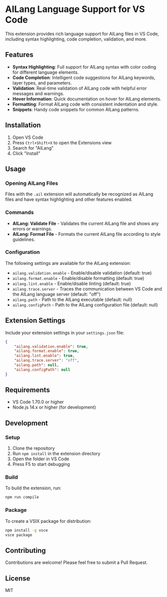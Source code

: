 # AILang Language Support for VS Code

This extension provides rich language support for AILang files in VS Code, including syntax highlighting, code completion, validation, and more.

## Features

- **Syntax Highlighting**: Full support for AILang syntax with color coding for different language elements.
- **Code Completion**: Intelligent code suggestions for AILang keywords, layer types, and parameters.
- **Validation**: Real-time validation of AILang code with helpful error messages and warnings.
- **Hover Information**: Quick documentation on hover for AILang elements.
- **Formatting**: Format AILang code with consistent indentation and style.
- **Snippets**: Handy code snippets for common AILang patterns.

## Installation

1. Open VS Code
2. Press `Ctrl+Shift+X` to open the Extensions view
3. Search for "AILang"
4. Click "Install"

## Usage

### Opening AILang Files

Files with the `.ail` extension will automatically be recognized as AILang files and have syntax highlighting and other features enabled.

### Commands

- **AILang: Validate File** - Validates the current AILang file and shows any errors or warnings.
- **AILang: Format File** - Formats the current AILang file according to style guidelines.

### Configuration

The following settings are available for the AILang extension:

- `ailang.validation.enable` - Enable/disable validation (default: true)
- `ailang.format.enable` - Enable/disable formatting (default: true)
- `ailang.lint.enable` - Enable/disable linting (default: true)
- `ailang.trace.server` - Traces the communication between VS Code and the AILang language server (default: "off")
- `ailang.path` - Path to the AILang executable (default: null)
- `ailang.configPath` - Path to the AILang configuration file (default: null)

## Extension Settings

Include your extension settings in your `settings.json` file:

```json
{
    "ailang.validation.enable": true,
    "ailang.format.enable": true,
    "ailang.lint.enable": true,
    "ailang.trace.server": "off",
    "ailang.path": null,
    "ailang.configPath": null
}
```

## Requirements

- VS Code 1.70.0 or higher
- Node.js 14.x or higher (for development)

## Development

### Setup

1. Clone the repository
2. Run `npm install` in the extension directory
3. Open the folder in VS Code
4. Press F5 to start debugging

### Build

To build the extension, run:

```bash
npm run compile
```

### Package

To create a VSIX package for distribution:

```bash
npm install -g vsce
vsce package
```

## Contributing

Contributions are welcome! Please feel free to submit a Pull Request.

## License

MIT
